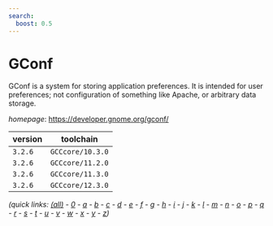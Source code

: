```yaml
---
search:
  boost: 0.5
---
```

# GConf

GConf is a system for storing application preferences.  It is intended for user preferences; not configuration  of something like Apache, or arbitrary data storage.

*homepage*: <https://developer.gnome.org/gconf/>

version | toolchain
--------|----------
``3.2.6`` | ``GCCcore/10.3.0``
``3.2.6`` | ``GCCcore/11.2.0``
``3.2.6`` | ``GCCcore/11.3.0``
``3.2.6`` | ``GCCcore/12.3.0``


*(quick links: [(all)](../index.md) - [0](../0/index.md) - [a](../a/index.md) - [b](../b/index.md) - [c](../c/index.md) - [d](../d/index.md) - [e](../e/index.md) - [f](../f/index.md) - [g](../g/index.md) - [h](../h/index.md) - [i](../i/index.md) - [j](../j/index.md) - [k](../k/index.md) - [l](../l/index.md) - [m](../m/index.md) - [n](../n/index.md) - [o](../o/index.md) - [p](../p/index.md) - [q](../q/index.md) - [r](../r/index.md) - [s](../s/index.md) - [t](../t/index.md) - [u](../u/index.md) - [v](../v/index.md) - [w](../w/index.md) - [x](../x/index.md) - [y](../y/index.md) - [z](../z/index.md))*

